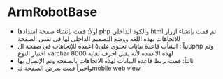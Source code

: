 # ArmRobotBase
- اولاً: قمت بإنشاء صفحة امتدادها php والكود الداخلي html ثم قمت بإنشاء ازرار للإتجاهات بهذه اللغه ووضع التصميم الداخلي لها في نفس الصفحة
- ثانياً : انشأت قاعدة بيانات تحتوي على٥ اعمده للإتجاهات في صفحة الphp وتم اختيار النوع  varchar لهذه الاعمده  لأنه يقبل احرف لغاية 8000 
- ثالثاً: قمت بربط قاعدة البيانات لهذه الاتجاهات بالصفحه وتم الإتصال بها
- واخيراً قمت بعرض الصفحة كmobile web view
